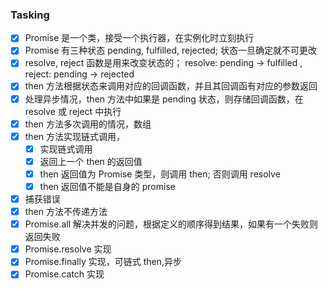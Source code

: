 ### Tasking

- [x] Promise 是一个类，接受一个执行器，在实例化时立刻执行
- [x] Promise 有三种状态 pending, fulfilled, rejected; 状态一旦确定就不可更改
- [x] resolve, reject 函数是用来改变状态的； resolve: pending -> fulfilled , reject: pending -> rejected
- [x] then 方法根据状态来调用对应的回调函数，并且其回调函有对应的参数返回
- [x] 处理异步情况，then 方法中如果是 pending 状态，则存储回调函数，在 resolve 或 reject 中执行
- [x] then 方法多次调用的情况，数组
- [x] then 方法实现链式调用，
  - [x] 实现链式调用
  - [x] 返回上一个 then 的返回值
  - [x] then 返回值为 Promise 类型，则调用 then; 否则调用 resolve
  - [x] then 返回值不能是自身的 promise
- [x] 捕获错误
- [x] then 方法不传递方法
- [x] Promise.all 解决并发的问题，根据定义的顺序得到结果，如果有一个失败则返回失败
- [x] Promise.resolve 实现
- [x] Promise.finally 实现，可链式 then,异步
- [x] Promise.catch 实现

